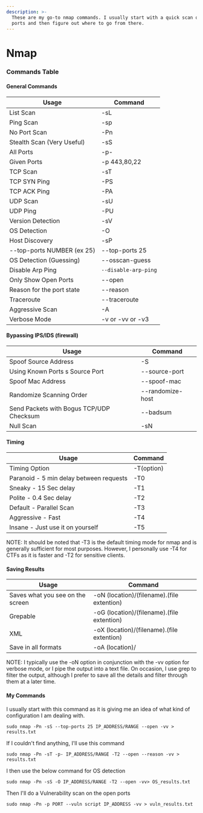 ```yaml
---
description: >-
  These are my go-to nmap commands. I usually start with a quick scan of the top
  ports and then figure out where to go from there.
---
```


# Nmap

### Commands Table

#### General Commands

| Usage                       | Command              |
| --------------------------- | -------------------- |
| List Scan                   | -sL                  |
| Ping Scan                   | -sp                  |
| No Port Scan                | -Pn                  |
| Stealth Scan (Very Useful)  | -sS                  |
| All Ports                   | -p-                  |
| Given Ports                 | -p 443,80,22         |
| TCP Scan                    | -sT                  |
| TCP SYN Ping                | -PS                  |
| TCP ACK Ping                | -PA                  |
| UDP Scan                    | -sU                  |
| UDP Ping                    | -PU                  |
| Version Detection           | -sV                  |
| OS Detection                | -O                   |
| Host Discovery              | -sP                  |
| --top-ports NUMBER (ex 25)  | --top-ports 25       |
| OS Detection (Guessing)     | --osscan-guess       |
| Disable Arp Ping            | `--disable-arp-ping` |
| Only Show Open Ports        | --open               |
| Reason for the port state   | --reason             |
| Traceroute                  | --traceroute         |
| Aggressive Scan             | -A                   |
| Verbose Mode                | -v or -vv or -v3     |

#### Bypassing IPS/IDS (firewall)

| Usage                                    | Command          |
| ---------------------------------------- | ---------------- |
| Spoof Source Address                     | -S               |
| Using Known Ports s Source Port          | --source-port    |
| Spoof Mac Address                        | --spoof-mac      |
| Randomize Scanning Order                 | --randomize-host |
| Send Packets with Bogus TCP/UDP Checksum | --badsum         |
| Null Scan                                | -sN              |

#### Timing

| Usage                                   | Command    |
| --------------------------------------- | ---------- |
| Timing Option                           | -T(option) |
| Paranoid - 5 min delay between requests | -T0        |
| Sneaky - 15 Sec delay                   | -T1        |
| Polite - 0.4 Sec delay                  | -T2        |
| Default - Parallel Scan                 | -T3        |
| Aggressive - Fast                       | -T4        |
| Insane - Just use it on yourself        | -T5        |

NOTE: It should be noted that -T3 is the default timing mode for nmap and is generally sufficient for most purposes. However, I personally use -T4 for CTFs as it is faster and -T2 for sensitive clients.

#### Saving Results

| Usage                            | Command                                    |
| -------------------------------- | ------------------------------------------ |
| Saves what you see on the screen | -oN (location)/(filename).(file extention) |
| Grepable                         | -oG (location)/(filename).(file extention) |
| XML                              | -oX (location)/(filename).(file extention) |
| Save in all formats              | -oA (location)/                            |

NOTE: I typically use the -oN option in conjunction with the -vv option for verbose mode, or I pipe the output into a text file. On occasion, I use grep to filter the output, although I prefer to save all the details and filter through them at a later time.

#### My Commands

I usually start with this command as it is giving me an idea of what kind of configuration I am dealing with.

```
sudo nmap -Pn -sS --top-ports 25 IP_ADDRESS/RANGE --open -vv > results.txt
```

If I couldn't find anything, I'll use this command

```
sudo nmap -Pn -sT -p- IP_ADDRESS/RANGE -T2 --open --reason -vv > results.txt
```

I then use the below command for OS detection

```
sudo nmap -Pn -sS -O IP_ADDRESS/RANGE -T2 --open -vv> OS_results.txt
```

Then I'll do a Vulnerability scan on the open ports

```
sudo nmap -Pn -p PORT --vuln script IP_ADDRESS -vv > vuln_results.txt
```
